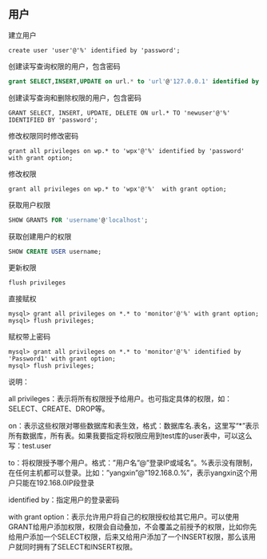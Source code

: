 

## 用户

建立用户

```mysql
create user 'user'@'%' identified by 'password';
```

创建读写查询权限的用户，包含密码

```sql
grant SELECT,INSERT,UPDATE on url.* to 'url'@'127.0.0.1' identified by 'password';
```

创建读写查询和删除权限的用户，包含密码

```mysql
GRANT SELECT, INSERT, UPDATE, DELETE ON url.* TO 'newuser'@'%' IDENTIFIED BY 'password';
```

修改权限同时修改密码

```mysql
grant all privileges on wp.* to 'wpx'@'%' identified by 'password' with grant option;
```

修改权限

```mysql
grant all privileges on wp.* to 'wpx'@'%'  with grant option;
```

获取用户权限

```sql
SHOW GRANTS FOR 'username'@'localhost';
```

获取创建用户的权限

```sql
SHOW CREATE USER username;
```

更新权限

```mysql
flush privileges
```

直接赋权

```mysql
mysql> grant all privileges on *.* to 'monitor'@'%' with grant option;
mysql> flush privileges;
```

赋权带上密码

```mysql
mysql> grant all privileges on *.* to 'monitor'@'%' identified by 'Password1' with grant option;
mysql> flush privileges;
```



说明：


all privileges：表示将所有权限授予给用户。也可指定具体的权限，如：SELECT、CREATE、DROP等。

on：表示这些权限对哪些数据库和表生效，格式：数据库名.表名，这里写“\*”表示所有数据库，所有表。如果我要指定将权限应用到test库的user表中，可以这么写：test.user

to：将权限授予哪个用户。格式：”用户名”@”登录IP或域名”。%表示没有限制，在任何主机都可以登录。比如：”yangxin”@”192.168.0.%”，表示yangxin这个用户只能在192.168.0IP段登录

identified by：指定用户的登录密码

with grant option：表示允许用户将自己的权限授权给其它用户。可以使用GRANT给用户添加权限，权限会自动叠加，不会覆盖之前授予的权限，比如你先给用户添加一个SELECT权限，后来又给用户添加了一个INSERT权限，那么该用户就同时拥有了SELECT和INSERT权限。